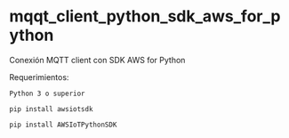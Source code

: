 # mqqt_client_python_sdk_aws_for_python
Conexión MQTT client con SDK AWS for Python

Requerimientos:

    Python 3 o superior

    pip install awsiotsdk

    pip install AWSIoTPythonSDK
